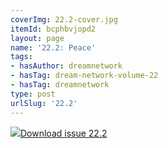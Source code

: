 ```yaml
---
coverImg: 22.2-cover.jpg
itemId: bcphbvjopd2
layout: page
name: '22.2: Peace'
tags:
- hasAuthor: dreamnetwork
- hasTag: dream-network-volume-22
- hasTag: dreamnetwork
type: post
urlSlug: '22.2'
---
```

<img class="card-img" src="../images/22.2-rect.jpg"/><a href="../files/pdfs/Volume_22/22.2_evolution_II.pdf" download="">Download issue 22.2</a>